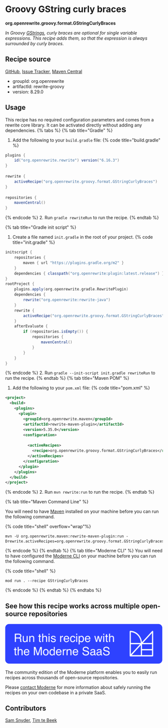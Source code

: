 # Groovy GString curly braces

**org.openrewrite.groovy.format.GStringCurlyBraces**

_In Groovy [GStrings](https://docs.groovy-lang.org/latest/html/api/groovy/lang/GString.html), curly braces are optional for single variable expressions. This recipe adds them, so that the expression is always surrounded by curly braces._

## Recipe source

[GitHub](https://github.com/openrewrite/rewrite/blob/main/rewrite-groovy/src/main/java/org/openrewrite/groovy/format/GStringCurlyBraces.java), [Issue Tracker](https://github.com/openrewrite/rewrite/issues), [Maven Central](https://central.sonatype.com/artifact/org.openrewrite/rewrite-groovy/8.29.0/jar)

* groupId: org.openrewrite
* artifactId: rewrite-groovy
* version: 8.29.0


## Usage

This recipe has no required configuration parameters and comes from a rewrite core library. It can be activated directly without adding any dependencies.
{% tabs %}
{% tab title="Gradle" %}
1. Add the following to your `build.gradle` file:
{% code title="build.gradle" %}
```groovy
plugins {
    id("org.openrewrite.rewrite") version("6.16.3")
}

rewrite {
    activeRecipe("org.openrewrite.groovy.format.GStringCurlyBraces")
}

repositories {
    mavenCentral()
}

```
{% endcode %}
2. Run `gradle rewriteRun` to run the recipe.
{% endtab %}

{% tab title="Gradle init script" %}
1. Create a file named `init.gradle` in the root of your project.
{% code title="init.gradle" %}
```groovy
initscript {
    repositories {
        maven { url "https://plugins.gradle.org/m2" }
    }
    dependencies { classpath("org.openrewrite:plugin:latest.release") }
}
rootProject {
    plugins.apply(org.openrewrite.gradle.RewritePlugin)
    dependencies {
        rewrite("org.openrewrite:rewrite-java")
    }
    rewrite {
        activeRecipe("org.openrewrite.groovy.format.GStringCurlyBraces")
    }
    afterEvaluate {
        if (repositories.isEmpty()) {
            repositories {
                mavenCentral()
            }
        }
    }
}
```
{% endcode %}
2. Run `gradle --init-script init.gradle rewriteRun` to run the recipe.
{% endtab %}
{% tab title="Maven POM" %}
1. Add the following to your `pom.xml` file:
{% code title="pom.xml" %}
```xml
<project>
  <build>
    <plugins>
      <plugin>
        <groupId>org.openrewrite.maven</groupId>
        <artifactId>rewrite-maven-plugin</artifactId>
        <version>5.35.0</version>
        <configuration>
          
          <activeRecipes>
            <recipe>org.openrewrite.groovy.format.GStringCurlyBraces</recipe>
          </activeRecipes>
        </configuration>
      </plugin>
    </plugins>
  </build>
</project>
```
{% endcode %}
2. Run `mvn rewrite:run` to run the recipe.
{% endtab %}

{% tab title="Maven Command Line" %}

You will need to have [Maven](https://maven.apache.org/download.cgi) installed on your machine before you can run the following command.

{% code title="shell" overflow="wrap"%}
```shell
mvn -U org.openrewrite.maven:rewrite-maven-plugin:run -Drewrite.activeRecipes=org.openrewrite.groovy.format.GStringCurlyBraces 
```
{% endcode %}
{% endtab %}
{% tab title="Moderne CLI" %}
You will need to have configured the [Moderne CLI](https://docs.moderne.io/moderne-cli/cli-intro) on your machine before you can run the following command.

{% code title="shell" %}
```shell
mod run . --recipe GStringCurlyBraces
```
{% endcode %}
{% endtab %}
{% endtabs %}

## See how this recipe works across multiple open-source repositories

[![Moderne Link Image](/.gitbook/assets/ModerneRecipeButton.png)](https://app.moderne.io/recipes/org.openrewrite.groovy.format.GStringCurlyBraces)

The community edition of the Moderne platform enables you to easily run recipes across thousands of open-source repositories.

Please [contact Moderne](https://moderne.io/product) for more information about safely running the recipes on your own codebase in a private SaaS.

## Contributors
[Sam Snyder](mailto:sam@moderne.io), [Tim te Beek](mailto:timtebeek@gmail.com)
